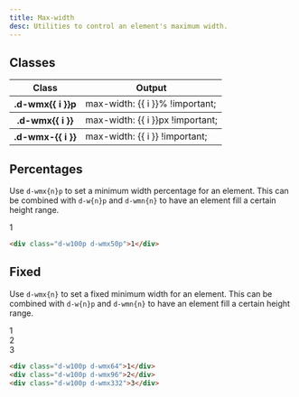 ```yaml
---
title: Max-width
desc: Utilities to control an element's maximum width.
---
```


## Classes
<div class="d-h464 d-of-y-scroll d-bb d-bc-black-200">
  <table class="d-table">
    <thead>
      <tr>
        <th scope="col" class="d-w30p">Class</th>
        <th scope="col">Output</th>
      </tr>
    </thead>
    <tbody>
      <tr v-for="i in percentage">
        <th scope="row" class="d-ff-mono d-fc-purple d-fw-normal d-fs12">.d-wmx{{ i }}p</th>
        <td class="d-ff-mono d-fc-orange-500 d-fs12">max-width: {{ i }}% !important;</td>
      </tr>
    </tbody>
    <tbody>
      <tr v-for="i in fixed">
        <th scope="row" class="d-ff-mono d-fc-purple d-fw-normal d-fs12">.d-wmx{{ i }}</th>
        <td class="d-ff-mono d-fc-orange-500 d-fs12">max-width: {{ i }}px !important;</td>
      </tr>
    </tbody>
    <tbody>
      <tr v-for="i in other">
        <th scope="row" class="d-ff-mono d-fc-purple d-fw-normal d-fs12">.d-wmx-{{ i }}</th>
        <td class="d-ff-mono d-fc-orange-500 d-fs12">max-width: {{ i }} !important;</td>
      </tr>
    </tbody>
  </table>
</div>

## Percentages
Use `d-wmx{n}p` to set a minimum width percentage for an element. This can be combined with `d-w{n}p` and `d-wmn{n}` to have an element fill a certain height range.

<code-well-header class="d-d-flex d-jc-center d-p24 d-bgc-purple-100 d-bgo50 d-w100p d-flow16" custom>
  <div class="d-fl-center d-py16 d-px8 d-w100p d-wmx50p d-bgc-purple-300 d-bar4 d-fs24 d-fw-bold d-ta-center">1</div>
</code-well-header>

```html
<div class="d-w100p d-wmx50p">1</div>
```

## Fixed
Use `d-wmx{n}` to set a fixed minimum width for an element. This can be combined with `d-w{n}p` and `d-wmn{n}` to have an element fill a certain height range.

<code-well-header class="d-d-flex d-jc-center d-p24 d-bgc-pink-100 d-bgo50 d-w100p d-flow16 d-of-y-scroll" custom>
  <div class="d-fl-center d-py16 d-px8 d-w100p d-h64 d-wmx64 d-bgc-pink-300 d-bar4 d-fs24 d-fw-bold d-ta-center">1</div>
  <div class="d-fl-center d-py16 d-px8 d-w100p d-h64 d-wmx96 d-bgc-pink-300 d-bar4 d-fs24 d-fw-bold d-ta-center">2</div>
  <div class="d-fl-center d-py16 d-px8 d-w100p d-h64 d-wmx332 d-bgc-pink-300 d-bar4 d-fs24 d-fw-bold d-ta-center">3</div>
</code-well-header>

```html
<div class="d-w100p d-wmx64">1</div>
<div class="d-w100p d-wmx96">2</div>
<div class="d-w100p d-wmx332">3</div>
```

<script setup>
  import { percentage, fixed, other } from '@data/width-height.json';
</script>
